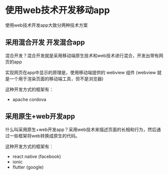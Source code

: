# 使用web技术开发移动app
使用web技术开发app大致分两种技术方案

## 采用混合开发 开发混合app
混合开发？混合开发就是采用移动端原生技术和web技术进行混合，开发出带有网页的app

实现网页在app中显示的原理是，使用移动端提供的 webview 组件 (webview 就是一个用于渲染页面的移动端工具，但不是浏览器)

这种开发方式的框架有：

- apache cordova

## 采用原生+web开发app
什么叫采用原生+web开发app？采用web技术来描述页面的长相和行为，然后通过一些框架将web转换成原生的代码。

这种开发方式的框架有：

- react native (facebook)
- ionic
- flutter (google)